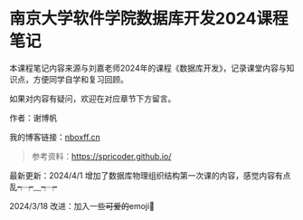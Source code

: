 # 南京大学软件学院数据库开发2024课程笔记

本课程笔记内容来源与刘嘉老师2024年的课程《数据库开发》，记录课堂内容与知识点，方便同学自学和复习回顾。

如果对内容有疑问，欢迎在对应章节下方留言。

作者：谢博帆

我的博客链接：[nboxff.cn](nboxff.cn)

> 参考资料：https://spricoder.github.io/

最新更新：2024/4/1 增加了数据库物理组织结构第一次课的内容，感觉内容有点乱┭┮﹏┭┮

2024/3/18 改进：加入一些~~可爱的~~emoji🧐

